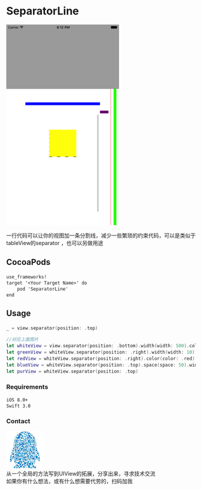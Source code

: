 

# SeparatorLine
<img src="https://github.com/coder-zyp/SeparatorLine/raw/master/demo/SimulatorScreenShot.png" width = "300" height = "533" alt="图片名称" align=center/>     

一行代码可以让你的视图加一条分割线，减少一些繁琐的约束代码，可以是类似于tableView的separator ，也可以另做用途


## CocoaPods


```
use_frameworks!
target '<Your Target Name>' do
    pod 'SeparatorLine'
end
```

## Usage
```swift
_ = view.separator(position: .top)
```

```swift
//对应上面图片
let whiteView = view.separator(position: .bottom).width(width: 500).color(color: .white)
let greenView = whiteView.separator(position: .right).width(width: 10).color(color: .green).space(space: 10)
let redView = whiteView.separator(position: .right).color(color: .red).spaceToView(view: greenView, space: 10)
let blueView = whiteView.separator(position: .top).space(space: 50).width(width: 10).color(color: .blue).inset(inset: 70)
let purView = whiteView.separator(position: .top)
```

### Requirements
```
iOS 8.0+ 
Swift 3.0 
```

### Contact
<body>

<img src="https://github.com/coder-zyp/SeparatorLine/raw/master/demo/二维码.JPG" width = "100" height = "100" alt="图片名称" align=center/><br>从一个全局的方法写到UIView的拓展，分享出来，寻求技术交流<br>如果你有什么想法，或有什么想需要代劳的，扫码加我
</body>


